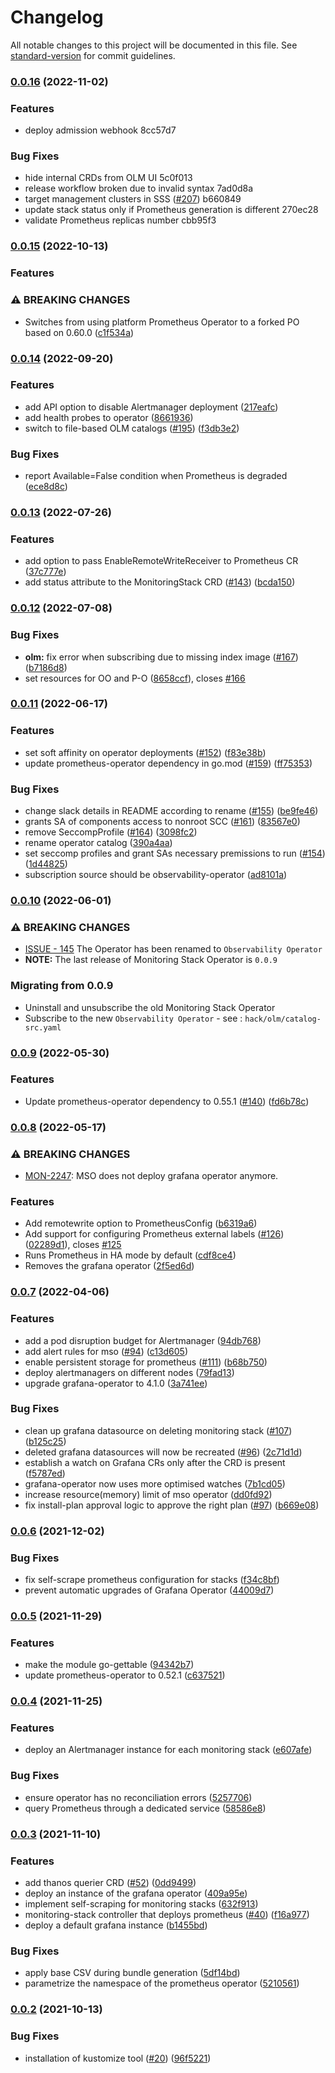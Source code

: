 # Changelog

All notable changes to this project will be documented in this file. See [standard-version](https://github.com/conventional-changelog/standard-version) for commit guidelines.

### [0.0.16](https://github.com/rhobs/monitoring-stack-operator/tree/v0.0.16) (2022-11-02)

### Features

* deploy admission webhook 8cc57d7


### Bug Fixes

* hide internal CRDs from OLM UI 5c0f013
* release workflow broken due to invalid syntax 7ad0d8a
* target management clusters in SSS ([#207](https://github.com/rhobs/monitoring-stack-operator/issues/207)) b660849
* update stack status only if Prometheus generation is different 270ec28
* validate Prometheus replicas number  cbb95f3

### [0.0.15](https://github.com/rhobs/monitoring-stack-operator/tree/v0.0.15) (2022-10-13)


### Features

### ⚠ BREAKING CHANGES
* Switches from using platform Prometheus Operator to a forked PO based on 0.60.0  ([c1f534a](https://github.com/rhobs/monitoring-stack-operator/commit/c1f534a15b71c948c3c821af671207d1ac4f25f3))


### [0.0.14](https://github.com/rhobs/monitoring-stack-operator/commit/) (2022-09-20)


### Features

* add API option to disable Alertmanager deployment ([217eafc](https://github.com/rhobs/monitoring-stack-operator/commit/217eafcc78a956dcbd77fd81b3276b6c55f5ae26))
* add health probes to operator ([8661936](https://github.com/rhobs/monitoring-stack-operator/commit/86619360549364991adf48e5581113af3df48647))
* switch to file-based OLM catalogs ([#195](https://github.com/rhobs/monitoring-stack-operator/issues/195)) ([f3db3e2](https://github.com/rhobs/monitoring-stack-operator/commit/f3db3e2c21ac58d16a6aef07d7e8c9de34b286ff))


### Bug Fixes

* report Available=False condition when Prometheus is degraded ([ece8d8c](https://github.com/rhobs/monitoring-stack-operator/commit/ece8d8c16663d1b04221ac0a8284da44daded1e2))

### [0.0.13](https://github.com/rhobs/monitoring-stack-operator/tree/v0.0.13) (2022-07-26)

### Features

* add option to pass EnableRemoteWriteReceiver to Prometheus CR ([37c777e](https://github.com/rhobs/monitoring-stack-operator/commit/37c777e9bca860abcee3d36f9148da3d9f4aa47a))
* add status attribute to the MonitoringStack CRD ([#143](https://github.com/rhobs/monitoring-stack-operator/issues/143)) ([bcda150](https://github.com/rhobs/monitoring-stack-operator/commit/bcda15013a034dd646c8f7b94ceb17ebcd96c6dc))

### [0.0.12](https://github.com/rhobs/monitoring-stack-operator/tree/v0.0.12) (2022-07-08)

### Bug Fixes

* **olm:** fix error when subscribing due to missing index image ([#167](https://github.com/rhobs/monitoring-stack-operator/issues/167)) ([b7186d8](https://github.com/rhobs/monitoring-stack-operator/commit/b7186d87a490e6b195de0fc46fd8c993cbf60657))
* set resources for OO and P-O ([8658ccf](https://github.com/rhobs/monitoring-stack-operator/commit/8658ccfee334e7e1e9a3a361f54cce22227e92ab)), closes [#166](https://github.com/rhobs/monitoring-stack-operator/issues/166)

### [0.0.11](https://github.com/rhobs/monitoring-stack-operator/commit/) (2022-06-17)


### Features

* set soft affinity on operator deployments ([#152](https://github.com/rhobs/monitoring-stack-operator/issues/152)) ([f83e38b](https://github.com/rhobs/monitoring-stack-operator/commit/f83e38b5df749390a4212525ab601486c7e4c2da))
* update prometheus-operator dependency in go.mod ([#159](https://github.com/rhobs/monitoring-stack-operator/issues/159)) ([ff75353](https://github.com/rhobs/monitoring-stack-operator/commit/ff75353ef68dab0a0892dacd02d524c56f4ea705))


### Bug Fixes

* change slack details in README according to rename ([#155](https://github.com/rhobs/monitoring-stack-operator/issues/155)) ([be9fe46](https://github.com/rhobs/monitoring-stack-operator/commit/be9fe46072b869006b13333810d7ad2d492e4359))
* grants SA of components access to nonroot SCC ([#161](https://github.com/rhobs/monitoring-stack-operator/issues/161)) ([83567e0](https://github.com/rhobs/monitoring-stack-operator/commit/83567e0066b3bc8a04b5a859437f08ad1e477471))
* remove SeccompProfile ([#164](https://github.com/rhobs/monitoring-stack-operator/issues/164)) ([3098fc2](https://github.com/rhobs/monitoring-stack-operator/commit/3098fc20c8183268f0431c666d81cd2cd75ad6e0))
* rename operator catalog ([390a4aa](https://github.com/rhobs/monitoring-stack-operator/commit/390a4aa250e3c0d401c9bc0a68bce041f6a6df8b))
* set seccomp profiles and grant SAs necessary premissions to run ([#154](https://github.com/rhobs/monitoring-stack-operator/issues/154)) ([1d44825](https://github.com/rhobs/monitoring-stack-operator/commit/1d448254d7bfce836c260e5af7962de158af2f27))
* subscription source should be observability-operator ([ad8101a](https://github.com/rhobs/monitoring-stack-operator/commit/ad8101a93592906c406f478d5b857995eb52164e))

### [0.0.10](https://github.com/rhobs/monitoring-stack-operator/tree/0.0.10) (2022-06-01)

### ⚠ BREAKING CHANGES

* [ISSUE - 145](https://github.com/rhobs/observability-operator/issues/145)
    The Operator has been renamed to `Observability Operator`
* **NOTE:** The last release of Monitoring Stack Operator is `0.0.9`


### Migrating from 0.0.9

* Uninstall and unsubscribe the old Monitoring Stack Operator
* Subscribe to the new `Observability Operator` - see :
    ``hack/olm/catalog-src.yaml``

### [0.0.9](https://github.com/rhobs/monitoring-stack-operator/tree/v0.0.9) (2022-05-30)


### Features

* Update prometheus-operator dependency to 0.55.1 ([#140](https://github.com/rhobs/monitoring-stack-operator/issues/140)) ([fd6b78c](https://github.com/rhobs/monitoring-stack-operator/commit/fd6b78c5faeb45c02551edb36ac139754c68ac07))

### [0.0.8](https://github.com/rhobs/monitoring-stack-operator/tree/v0.0.8) (2022-05-17)


### ⚠ BREAKING CHANGES

* [MON-2247](https://issues.redhat.com/browse/MON-2247): MSO does not deploy grafana operator anymore.

### Features

* Add remotewrite option to PrometheusConfig ([b6319a6](https://github.com/rhobs/monitoring-stack-operator/commit/b6319a62a7e8102daa0870d1c4413a3fa1cbe857))
* Add support for configuring Prometheus external labels ([#126](https://github.com/rhobs/monitoring-stack-operator/issues/126)) ([02289d1](https://github.com/rhobs/monitoring-stack-operator/commit/02289d1854c96afc68bb2a2389df228ad586ff3d)), closes [#125](https://github.com/rhobs/monitoring-stack-operator/issues/125)
* Runs Prometheus in HA mode by default ([cdf8ce4](https://github.com/rhobs/monitoring-stack-operator/commit/cdf8ce46ae70238c32835ac9a2e0d8df8a7926d7))
* Removes the grafana operator ([2f5ed6d](https://github.com/rhobs/monitoring-stack-operator/commit/2f5ed6d34df4f9310205ebfa6f92f9e92dc5f58e))

### [0.0.7](https://github.com/rhobs/monitoring-stack-operator/commit/) (2022-04-06)


### Features

* add a pod disruption budget for Alertmanager ([94db768](https://github.com/rhobs/monitoring-stack-operator/commit/94db768d28c6f3cdaa679f2ee958a440be001df0))
* add alert rules for mso ([#94](https://github.com/rhobs/monitoring-stack-operator/issues/94)) ([c13d605](https://github.com/rhobs/monitoring-stack-operator/commit/c13d605bc108c71cbca1b83e57502431dd8c9c2f))
* enable persistent storage for prometheus ([#111](https://github.com/rhobs/monitoring-stack-operator/issues/111)) ([b68b750](https://github.com/rhobs/monitoring-stack-operator/commit/b68b7503e7dc84f083ccd25c73a33ef5da1fae6a))
* deploy alertmanagers on different nodes ([79fad13](https://github.com/rhobs/monitoring-stack-operator/commit/79fad138f46c6f5fa6c04bbcc54cadcbfc234e34))
* upgrade grafana-operator to 4.1.0 ([3a741ee](https://github.com/rhobs/monitoring-stack-operator/commit/3a741ee45e7d7c72cc8fe76ac2a01e6b144d5434))

### Bug Fixes

* clean up grafana datasource on deleting monitoring stack ([#107](https://github.com/rhobs/monitoring-stack-operator/issues/107)) ([b125c25](https://github.com/rhobs/monitoring-stack-operator/commit/b125c25d4131dd6219d2f112113c3c5b886188fe))
* deleted grafana datasources will now be recreated ([#96](https://github.com/rhobs/monitoring-stack-operator/issues/96)) ([2c71d1d](https://github.com/rhobs/monitoring-stack-operator/commit/2c71d1d27682ef546b2a219d21fbce9afddc0231))
* establish a watch on Grafana CRs only after the CRD is present ([f5787ed](https://github.com/rhobs/monitoring-stack-operator/commit/f5787ed2b540058fec3e741ce7f43c4c440f2f31))
* grafana-operator now uses more optimised watches ([7b1cd05](https://github.com/rhobs/monitoring-stack-operator/commit/7b1cd05ded3d3f556df5ff9a7fd0c97e1c494c92))
* increase resource(memory) limit of mso operator ([dd0fd92](https://github.com/rhobs/monitoring-stack-operator/commit/dd0fd9201de789a0131fd9118251e55afbdef9ec))
* fix install-plan approval logic to approve the right plan ([#97](https://github.com/rhobs/monitoring-stack-operator/issues/97)) ([b669e08](https://github.com/rhobs/monitoring-stack-operator/commit/b669e086cdf9e7a156d9ebece99b296e260e41a2))

### [0.0.6](https://github.com/rhobs/monitoring-stack-operator/commit/) (2021-12-02)


### Bug Fixes

* fix self-scrape prometheus configuration for stacks ([f34c8bf](https://github.com/rhobs/monitoring-stack-operator/commit/f34c8bf9a0c407679d1315c21380c4b4caf3cf8c))
* prevent automatic upgrades of Grafana Operator ([44009d7](https://github.com/rhobs/monitoring-stack-operator/commit/44009d7ff652ba6d530a2d595b286aaaf0afa2bb))

### [0.0.5](https://github.com/rhobs/monitoring-stack-operator/commit/) (2021-11-29)


### Features

* make the module go-gettable ([94342b7](https://github.com/rhobs/monitoring-stack-operator/commit/94342b772c886971cd9e3b52c652efadda65bc86))
* update prometheus-operator to 0.52.1 ([c637521](https://github.com/rhobs/monitoring-stack-operator/commit/c6375218b342abf98406bcaa5043452ff85a4ca2))

### [0.0.4](https://github.com/rhobs/monitoring-stack-operator/commit/) (2021-11-25)


### Features

* deploy an Alertmanager instance for each monitoring stack ([e607afe](https://github.com/rhobs/monitoring-stack-operator/commit/e607afe23dd604845fad170d06a0cabb6aa1ad28))


### Bug Fixes

* ensure operator has no reconciliation errors ([5257706](https://github.com/rhobs/monitoring-stack-operator/commit/5257706d573c7e96adfd91b9d3e6565b168ab110))
* query Prometheus through a dedicated service  ([58586e8](https://github.com/rhobs/monitoring-stack-operator/commit/58586e8c7cdfb077713077aa08149a9745b22d5f))

### [0.0.3](https://github.com/rhobs/monitoring-stack-operator/commit/) (2021-11-10)


### Features


* add thanos querier CRD ([#52](https://github.com/rhobs/monitoring-stack-operator/issues/52)) ([0dd9499](https://github.com/rhobs/monitoring-stack-operator/commit/0dd94995b006c4df8b13326ae8ab8a9831eb23fc))
* deploy an instance of the grafana operator ([409a95e](https://github.com/rhobs/monitoring-stack-operator/commit/409a95e986b8f2a3151e327c20c6c2ae5c83b863))
* implement self-scraping for monitoring stacks ([632f913](https://github.com/rhobs/monitoring-stack-operator/commit/632f9133ae333bae49cbc33912c6d9093d533a24))
* monitoring-stack controller that deploys prometheus ([#40](https://github.com/rhobs/monitoring-stack-operator/issues/40)) ([f16a977](https://github.com/rhobs/monitoring-stack-operator/commit/f16a9772add878df90b37fc7cf2bd95f26ce94f3))
* deploy a default grafana instance ([b1455bd](https://github.com/rhobs/monitoring-stack-operator/commit/b1455bd3df5c5939383e0265f99b62d554b0df03))

### Bug Fixes

* apply base CSV during bundle generation ([5df14bd](https://github.com/rhobs/monitoring-stack-operator/commit/5df14bd01e8403718c4f67229e69ace61fed8663))
* parametrize the namespace of the prometheus operator ([5210561](https://github.com/rhobs/monitoring-stack-operator/commit/5210561f812b88c8eba1089f568d5908dc3e9cf9))


### [0.0.2](https://github.com/rhobs/monitoring-stack-operator/commit/) (2021-10-13)


### Bug Fixes

* installation of kustomize tool ([#20](https://github.com/rhobs/monitoring-stack-operator/pull/20)) ([96f5221](https://github.com/rhobs/monitoring-stack-operator/commit/96f52217928aff29746edbd520693d66248e161a))
